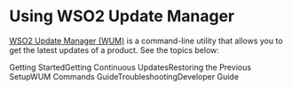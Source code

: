 # Using WSO2 Update Manager

[WSO2 Update Manager (WUM)](http://wso2.com/wum) is a command-line
utility that allows you to get the latest updates of a product. See the
topics below:

Getting StartedGetting Continuous UpdatesRestoring the Previous SetupWUM
Commands GuideTroubleshootingDeveloper Guide
